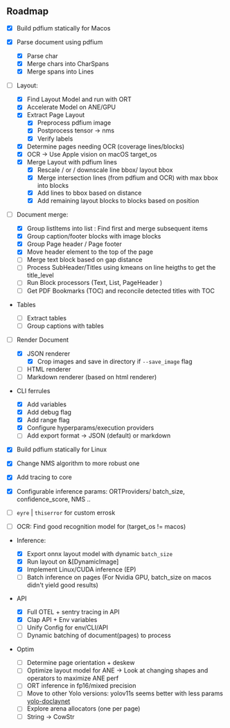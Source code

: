 ## Roadmap

- [x] Build pdfium statically for Macos

- [x] Parse document using pdfium

  - [x] Parse char
  - [x] Merge chars into CharSpans
  - [x] Merge spans into Lines

- [ ] Layout:

  - [x] Find Layout Model and run with ORT
  - [x] Accelerate Model on ANE/GPU
  - [x] Extract Page Layout
    - [x] Preprocess pdfium image
    - [x] Postprocess tensor -> nms
    - [x] Verify labels
  - [x] Determine pages needing OCR (coverage lines/blocks)
  - [x] OCR -> Use Apple vision on macOS target_os
  - [x] Merge Layout with pdfium lines
    - [x] Rescale / or / downscale line bbox/ layout bbox
    - [x] Merge intersection lines (from pdfium and OCR) with max bbox into blocks
    - [x] Add lines to bbox based on distance
    - [x] Add remaining layout blocks to blocks based on position

- [ ] Document merge:

  - [x] Group listItems into list : Find first and merge subsequent items
  - [x] Group caption/footer blocks with image blocks
  - [x] Group Page header / Page footer
  - [x] Move header element to the top of the page
  - [ ] Merge text block based on gap distance
  - [ ] Process SubHeader/Titles using kmeans on line heigths to get the title_level
  - [ ] Run Block processors (Text, List, PageHeader )
  - [ ] Get PDF Bookmarks (TOC) and reconcile detected titles with TOC

- Tables

  - [ ] Extract tables
  - [ ] Group captions with tables

- [ ] Render Document

  - [x] JSON renderer
    - [x] Crop images and save in directory if `--save_image` flag
  - [ ] HTML renderer
  - [ ] Markdown renderer (based on html renderer)

- CLI ferrules

  - [x] Add variables
  - [x] Add debug flag
  - [x] Add range flag
  - [x] Configure hyperparams/execution providers
  - [ ] Add export format -> JSON (default) or markdown

- [x] Build pdfium statically for Linux
- [x] Change NMS algorithm to more robust one
- [x] Add tracing to core
- [x] Configurable inference params: ORTProviders/ batch_size, confidence_score, NMS ..
- [ ] `eyre` | `thiserror` for custom errosk

- [ ] OCR: Find good recognition model for (target_os != macos)

- Inference:

  - [x] Export onnx layout model with dynamic `batch_size`
  - [x] Run layout on &[DynamicImage]
  - [x] Implement Linux/CUDA inference (EP)
  - [ ] Batch inference on pages (For Nvidia GPU, batch_size on macos didn't yield good results)

- API

  - [x] Full OTEL + sentry tracing in API
  - [x] Clap API + Env variables
  - [ ] Unify Config for env/CLI/API
  - [ ] Dynamic batching of document(pages) to process

- Optim
  - [ ] Determine page orientation + deskew
  - [ ] Optimize layout model for ANE -> Look at changing shapes and operators to maximize ANE perf
  - [ ] ORT inference in fp16/mixed precision
  - [ ] Move to other Yolo versions: yolov11s seems better with less params [yolo-doclaynet](https://github.com/ppaanngggg/yolo-doclaynet)
  - [ ] Explore arena allocators (one per page)
  - [ ] String -> CowStr
